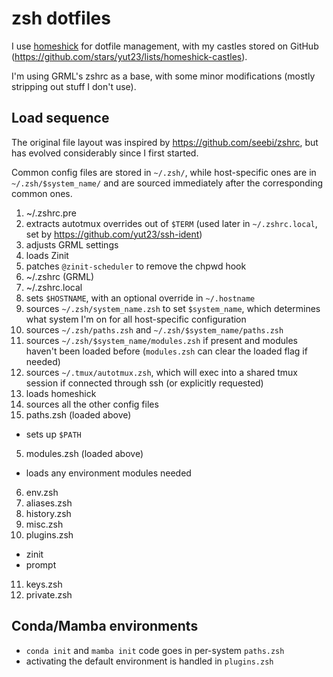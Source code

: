 # zsh dotfiles

I use [homeshick](https://github.com/andsens/homeshick) for dotfile management, with my castles stored on GitHub (https://github.com/stars/yut23/lists/homeshick-castles).

I'm using GRML's zshrc as a base, with some minor modifications (mostly stripping out stuff I don't use).

## Load sequence

The original file layout was inspired by https://github.com/seebi/zshrc, but has evolved considerably since I first started.

Common config files are stored in `~/.zsh/`, while host-specific ones are in `~/.zsh/$system_name/` and are sourced immediately after the corresponding common ones.


1. ~/.zshrc.pre
  1. extracts autotmux overrides out of `$TERM` (used later in `~/.zshrc.local`, set by https://github.com/yut23/ssh-ident)
  2. adjusts GRML settings
  3. loads Zinit
  4. patches `@zinit-scheduler` to remove the chpwd hook
2. ~/.zshrc (GRML)
3. ~/.zshrc.local
  1. sets `$HOSTNAME`, with an optional override in `~/.hostname`
  2. sources `~/.zsh/system_name.zsh` to set `$system_name`, which determines what system I'm on for all host-specific configuration
  3. sources `~/.zsh/paths.zsh` and `~/.zsh/$system_name/paths.zsh`
  4. sources `~/.zsh/$system_name/modules.zsh` if present and modules haven't been loaded before (`modules.zsh` can clear the loaded flag if needed)
  5. sources `~/.tmux/autotmux.zsh`, which will exec into a shared tmux session if connected through ssh (or explicitly requested)
  6. loads homeshick
  7. sources all the other config files
4. paths.zsh (loaded above)
  - sets up `$PATH`
5. modules.zsh (loaded above)
  - loads any environment modules needed
6. env.zsh
7. aliases.zsh
8. history.zsh
9. misc.zsh
10. plugins.zsh
  - zinit
  - prompt
11. keys.zsh
12. private.zsh


## Conda/Mamba environments

* `conda init` and `mamba init` code goes in per-system `paths.zsh`
* activating the default environment is handled in `plugins.zsh`
